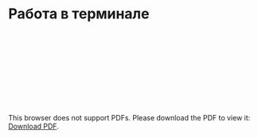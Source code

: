 # Работа в терминале


<object data="03-sysadmin-01-terminal.pdf" type="application/pdf" width="700px" height="700px">
    <embed src="03-sysadmin-01-terminal.pdf">
        <p>This browser does not support PDFs. Please download the PDF to view it: <a href="03-sysadmin-01-terminal.pdf">Download PDF</a>.</p>
    </embed>
</object>
